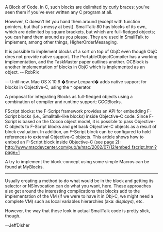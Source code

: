 


A Block of Code. In C, such blocks are delimited by curly braces; you've seen them if you've ever written any C program at all.

However, C doesn't let you hand them around (except with function pointers, but that's messy at best). SmallTalk-80 has blocks of its own, which are delimited by square brackets, but which are full-fledged objects; you can hand them around as you please. They are used in SmallTalk to implement, among other things, HigherOrderMessaging.

It is possible to implement blocks of a sort on top of ObjC even though ObjC does not provide native support. The PortableObjectCompiler has a working implementation, and the TaskMaster paper outlines another. OCBlock is another implementation of blocks in ObjC which is implemented as an object.  -- RobRix

-- Until now. Mac OS X 10.6 �Snow Leopard� adds native support for blocks in Objective-C, using the ^ operator.

A proposal for integrating Blocks as full-fledged objects using a combination of compiler and runtime support: GCCBlocks.

FScript blocks: the F-Script framework provides an API for embedding F-Script blocks (i.e., Smalltalk-like blocks) inside Objective-C code. Since F-Script is based on the Cocoa object model, it is possible to pass Objective-C objects to F-Script blocks and get back Objective-C objects as a result of block evaluation. In addition, an F-Script block can be configured to hold references to external Objective-C objects. This article shows how to embed an F-Script block inside Objective-C (see page 2): http://www.macdevcenter.com/pub/a/mac/2002/07/12/embed_fscript.html?page=1

A try to implement the block-concept using some simple Macros can be found at MyBlocks.

----

Usually creating a method to do what would be in the block and getting its selector or NSInvocation can do what you want, here.  These approaches also get around the interesting complications that blocks add to the implementation of the VM (if we were to have it in Obj-C, we might need a complete VM) such as local variables hierarchies (aka:  *displays*), etc.

However, the way that these look in actual SmallTalk code is pretty slick, though.

--JeffDisher
